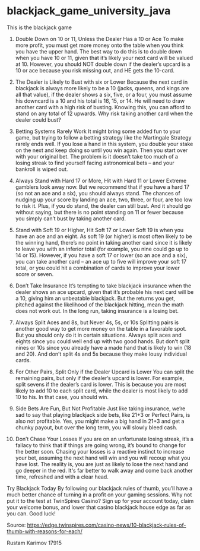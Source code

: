 # blackjack_game_university_java
This is the blackjack game
1. Double Down on 10 or 11, Unless the Dealer Has a 10 or Ace
To make more profit, you must get more money onto the table when you think you have the upper hand. The best way to do this is to double down when you have 10 or 11, given that it’s likely your next card will be valued at 10. However, you should NOT double down if the dealer’s upcard is a 10 or ace because you risk missing out, and HE gets the 10-card.

2. The Dealer is Likely to Bust with six or Lower
Because the next card in blackjack is always more likely to be a 10 (jacks, queens, and kings are all that value), if the dealer shows a six, five, or a four, you must assume his downcard is a 10 and his total is 16, 15, or 14. He will need to draw another card with a high risk of busting. Knowing this, you can afford to stand on any total of 12 upwards. Why risk taking another card when the dealer could bust?

3. Betting Systems Rarely Work
It might bring some added fun to your game, but trying to follow a betting strategy like the Martingale Strategy rarely ends well. If you lose a hand in this system, you double your stake on the next and keep doing so until you win again. Then you start over with your original bet. The problem is it doesn’t take too much of a losing streak to find yourself facing astronomical bets – and your bankroll is wiped out.

4. Always Stand with Hard 17 or More, Hit with Hard 11 or Lower
Extreme gamblers look away now. But we recommend that if you have a hard 17 (so not an ace and a six), you should always stand. The chances of nudging up your score by landing an ace, two, three, or four, are too low to risk it. Plus, if you do stand, the dealer can still bust. And it should go without saying, but there is no point standing on 11 or fewer because you simply can’t bust by taking another card.

5. Stand with Soft 19 or Higher, Hit Soft 17 or Lower
Soft 19 is when you have an ace and an eight. As soft 19 (or higher) is most often likely to be the winning hand, there’s no point in taking another card since it is likely to leave you with an inferior total (for example, you nine could go up to 14 or 15). However, if you have a soft 17 or lower (so an ace and a six), you can take another card – an ace up to five will improve your soft 17 total, or you could hit a combination of cards to improve your lower score or seven.


6. Don’t Take Insurance
It’s tempting to take blackjack insurance when the dealer shows an ace upcard, given that it’s probable his next card will be a 10, giving him an unbeatable blackjack. But the returns you get, pitched against the likelihood of the blackjack hitting, mean the math does not work out. In the long run, taking insurance is a losing bet.

7. Always Split Aces and 8s, but Never 4s, 5s, or 10s
Splitting pairs is another good way to get more money on the table in a favorable spot. But you should only do it in certain situations. Always split aces and eights since you could well end up with two good hands. But don’t split nines or 10s since you already have a made hand that is likely to win (18 and 20). And don’t split 4s and 5s because they make lousy individual cards.

8. For Other Pairs, Split Only if the Dealer Upcard is Lower
You can split the remaining pairs, but only if the dealer’s upcard is lower. For example, split sevens if the dealer’s card is lower. This is because you are most likely to add 10 to each split card, while the dealer is most likely to add 10 to his. In that case, you should win.

9. Side Bets Are Fun, But Not Profitable
Just like taking insurance, we’re sad to say that playing blackjack side bets, like 21+3 or Perfect Pairs, is also not profitable. Yes, you might make a big hand in 21+3 and get a chunky payout, but over the long term, you will slowly bleed cash.

10. Don’t Chase Your Losses
If you are on an unfortunate losing streak, it’s a fallacy to think that if things are going wrong, it’s bound to change for the better soon. Chasing your losses is a reactive instinct to increase your bet, assuming the next hand will win and you will recoup what you have lost. The reality is, you are just as likely to lose the next hand and go deeper in the red. It's far better to walk away and come back another time, refreshed and with a clear head.

Try Blackjack Today
By following our blackjack rules of thumb, you’ll have a much better chance of turning in a profit on your gaming sessions. Why not put it to the test at TwinSpires Casino? Sign up for your account today, claim your welcome bonus, and lower that casino blackjack house edge as far as you can. Good luck!

Source: https://edge.twinspires.com/casino-news/10-blackjack-rules-of-thumb-with-reasons-for-each/  

Rustam Karimov
17915
